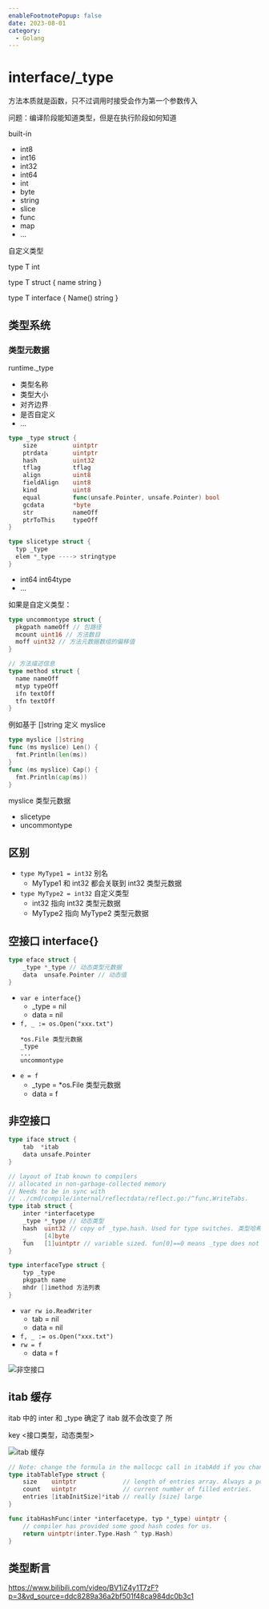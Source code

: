```yaml
---
enableFootnotePopup: false
date: 2023-08-01
category:
  - Golang
---
```


# interface/_type

方法本质就是函数，只不过调用时接受会作为第一个参数传入

问题：编译阶段能知道类型，但是在执行阶段如何知道

built-in

- int8
- int16
- int32
- int64
- int
- byte
- string
- slice
- func
- map
- ...

自定义类型

type T int

type T struct {
  name string
}

type T interface {
  Name() string
}

## 类型系统

### 类型元数据

runtime._type

- 类型名称
- 类型大小
- 对齐边界
- 是否自定义
- ...

```go
type _type struct {
	size          uintptr
	ptrdata       uintptr
	hash          uint32
	tflag         tflag
	align         uint8
	fieldAlign    uint8
	kind          uint8
	equal         func(unsafe.Pointer, unsafe.Pointer) bool
	gcdata        *byte
	str           nameOff
	ptrToThis     typeOff
}
```

```go
type slicetype struct {
  typ _type
  elem *_type ----> stringtype
}
```

- int64 int64type
- ...

如果是自定义类型：

```go
type uncommontype struct {
  pkgpath nameOff // 包路径
  mcount uint16 // 方法数目
  moff uint32 // 方法元数据数组的偏移值
}

// 方法描述信息
type method struct {
  name nameOff
  mtyp typeOff
  ifn textOff
  tfn textOff
}
```

例如基于 []string 定义 myslice

```go
type myslice []string
func (ms myslice) Len() {
  fmt.Println(len(ms))
}
func (ms myslice) Cap() {
  fmt.Println(cap(ms))
}
```

myslice 类型元数据

- slicetype
- uncommontype

## 区别

- `type MyType1 = int32` 别名
  - MyType1 和 int32 都会关联到 int32 类型元数据
- `type MyType2 = int32` 自定义类型
  - int32 指向 int32 类型元数据
  - MyType2 指向 MyType2 类型元数据

## 空接口 interface{}

```go
type eface struct {
	_type *_type // 动态类型元数据
	data  unsafe.Pointer // 动态值
}
```

- `var e interface{}`
  - _type = nil
  - data = nil
- `f, _ := os.Open("xxx.txt")`
  ```
  *os.File 类型元数据
  _type
  ...
  uncommontype
  ```
- `e = f`
  - _type = *os.File 类型元数据 
  - data = f

## 非空接口

```go
type iface struct {
	tab  *itab
	data unsafe.Pointer
}
```

```go
// layout of Itab known to compilers
// allocated in non-garbage-collected memory
// Needs to be in sync with
// ../cmd/compile/internal/reflectdata/reflect.go:/^func.WriteTabs.
type itab struct {
	inter *interfacetype
	_type *_type // 动态类型
	hash  uint32 // copy of _type.hash. Used for type switches. 类型哈希值，用于快速判断相等
	_     [4]byte
	fun   [1]uintptr // variable sized. fun[0]==0 means _type does not implement inter. 方法地址数组
}
```

```go
type interfaceType struct {
    typ _type
    pkgpath name
    mhdr []imethod 方法列表
}
```

- `var rw io.ReadWriter`
  - tab = nil
  - data = nil
- `f, _ := os.Open("xxx.txt")`
- `rw = f`
  - data = f

![非空接口](https://cdn.alomerry.com/blog/assets/img/notes/languare/golang/golang/keyword/interface-io-rw.png)

## itab 缓存

itab 中的 inter 和 _type 确定了 itab 就不会改变了 所

key <接口类型，动态类型>

![itab 缓存](https://cdn.alomerry.com/blog/assets/img/notes/languare/golang/golang/keyword/itab-hash-table.png)

```go
// Note: change the formula in the mallocgc call in itabAdd if you change these fields.
type itabTableType struct {
	size    uintptr             // length of entries array. Always a power of 2.
	count   uintptr             // current number of filled entries.
	entries [itabInitSize]*itab // really [size] large
}

func itabHashFunc(inter *interfacetype, typ *_type) uintptr {
	// compiler has provided some good hash codes for us.
	return uintptr(inter.Type.Hash ^ typ.Hash)
}
```

## 类型断言

https://www.bilibili.com/video/BV1iZ4y1T7zF?p=3&vd_source=ddc8289a36a2bf501f48ca984dc0b3c1
